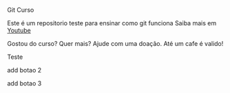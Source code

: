 Git Curso

Este é um repositorio teste para ensinar como git funciona
Saiba mais em [Youtube](www.youtube.com.br)


Gostou do curso? Quer mais? Ajude com uma doação. Até um cafe é valido!

Teste

add botao 2

add botao 3

